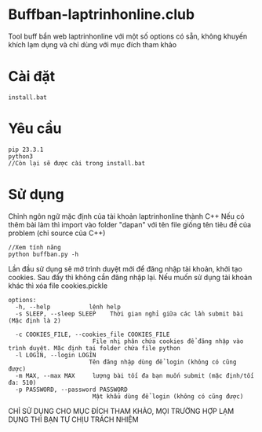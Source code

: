 # Buffban-laptrinhonline.club
Tool buff bẩn web laptrinhonline với một số options có sẵn, không khuyến khích lạm dụng và chỉ dùng với mục đích tham khảo

# Cài đặt
```
install.bat
```
# Yêu cầu
```
pip 23.3.1
python3
//Còn lại sẽ được cài trong install.bat
```
# Sử dụng
Chỉnh ngôn ngữ mặc định của tài khoản laptrinhonline thành C++
Nếu có thêm bài làm thì import vào folder "dapan" với tên file giống tên tiêu đề của problem (chỉ source của C++)
```
//Xem tính năng
python buffban.py -h
```
Lần đầu sử dụng sẽ mở trình duyệt mới để đăng nhập tài khoản, khởi tạo cookies. Sau đấy thì không cần đăng nhập lại. Nếu muốn sử dụng tài khoản khác thì xóa file cookies.pickle
```
options:
  -h, --help           lệnh help
  -s SLEEP, --sleep SLEEP    Thời gian nghỉ giữa các lần submit bài (Mặc định là 2)
                       
  -c COOKIES_FILE, --cookies_file COOKIES_FILE
                        File nhị phân chứa cookies để đăng nhập vào trình duyệt. Mặc định tại folder chứa file python
  -l LOGIN, --login LOGIN
                       Tên đăng nhập dùng để login (không có cũng được)
  -m MAX, --max MAX     lượng bài tối đa bạn muốn submit (mặc định/tối đa: 510)
  -p PASSWORD, --password PASSWORD
                        Mật khẩu dùng để login (không có cũng được)
```
CHỈ SỬ DỤNG CHO MỤC ĐÍCH THAM KHẢO, MỌI TRƯỜNG HỢP LẠM DỤNG THÌ BẠN TỰ CHỊU TRÁCH NHIỆM
